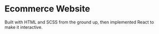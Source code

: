 # Ecommerce Website

Built with HTML and SCSS from the ground up, then implemented React to make it interactive.
